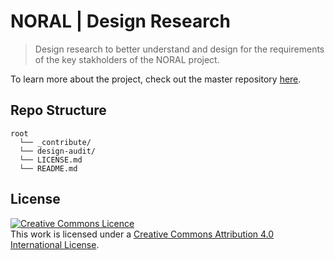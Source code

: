 # NORAL | Design Research
> Design research to better understand and design for the requirements of the key stakholders of the NORAL project.

To learn more about the project, check out the master repository [here](https://github.com/The-Data-for-Children-Collaborative/noral-project).

## Repo Structure

```
root
  └── _contribute/
  └── design-audit/
  └── LICENSE.md
  └── README.md
```

## License

<a rel="license" href="http://creativecommons.org/licenses/by/4.0/"><img alt="Creative Commons Licence" style="border-width:0" src="https://i.creativecommons.org/l/by/4.0/88x31.png" /></a><br />This work is licensed under a <a rel="license" href="http://creativecommons.org/licenses/by/4.0/">Creative Commons Attribution 4.0 International License</a>.
